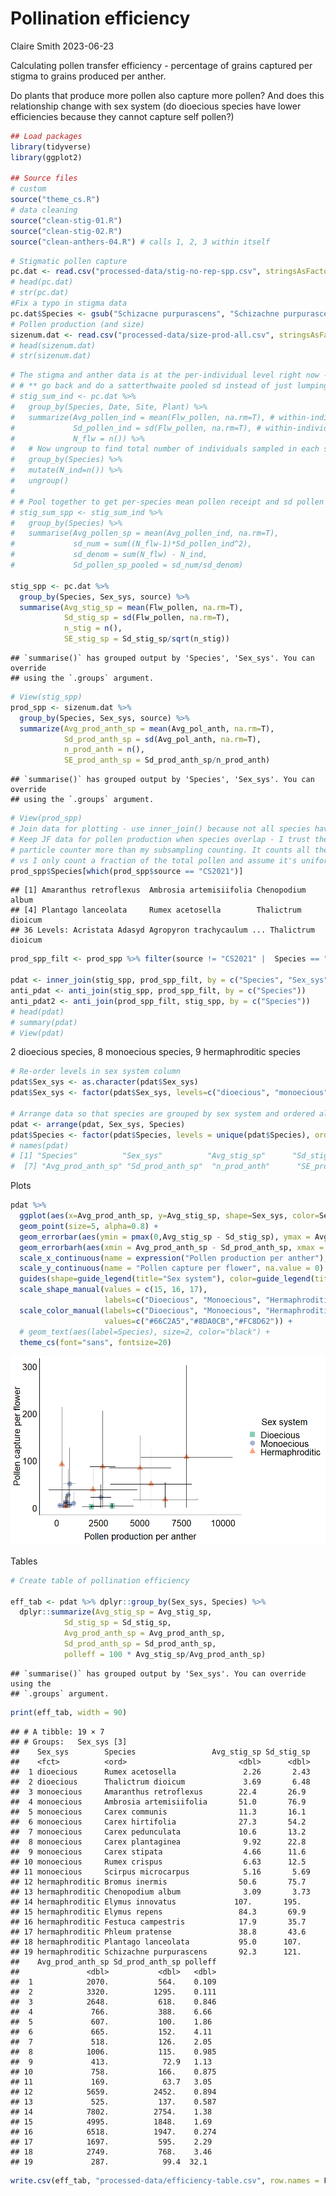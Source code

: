 Pollination efficiency
================
Claire Smith
2023-06-23

Calculating pollen transfer efficiency - percentage of grains captured
per stigma to grains produced per anther.

Do plants that produce more pollen also capture more pollen? And does
this relationship change with sex system (do dioecious species have
lower efficiencies because they cannot capture self pollen?)

``` r
## Load packages
library(tidyverse)
library(ggplot2)

## Source files
# custom
source("theme_cs.R")
# data cleaning
source("clean-stig-01.R")
source("clean-stig-02.R")
source("clean-anthers-04.R") # calls 1, 2, 3 within itself
```

``` r
# Stigmatic pollen capture
pc.dat <- read.csv("processed-data/stig-no-rep-spp.csv", stringsAsFactors = T) 
# head(pc.dat)
# str(pc.dat)
#Fix a typo in stigma data
pc.dat$Species <- gsub("Schizacne purpurascens", "Schizachne purpurascens", pc.dat$Species)
# Pollen production (and size)
sizenum.dat <- read.csv("processed-data/size-prod-all.csv", stringsAsFactors = T)
# head(sizenum.dat)
# str(sizenum.dat)
```

``` r
# The stigma and anther data is at the per-individual level right now - summarize it so that it's at the per-species level
# # ** go back and do a satterthwaite pooled sd instead of just lumping it all together - for now just combine all by species
# stig_sum_ind <- pc.dat %>% 
#   group_by(Species, Date, Site, Plant) %>% 
#   summarize(Avg_pollen_ind = mean(Flw_pollen, na.rm=T), # within-individual avg pollen receipt
#             Sd_pollen_ind = sd(Flw_pollen, na.rm=T), # within-individual sd pollen receipt
#             N_flw = n()) %>% 
#   # Now ungroup to find total number of individuals sampled in each sp
#   group_by(Species) %>% 
#   mutate(N_ind=n()) %>% 
#   ungroup()
# 
# # Pool together to get per-species mean pollen receipt and sd pollen receipt
# stig_sum_spp <- stig_sum_ind %>% 
#   group_by(Species) %>% 
#   summarise(Avg_pollen_sp = mean(Avg_pollen_ind, na.rm=T),
#             sd_num = sum((N_flw-1)*Sd_pollen_ind^2),
#             sd_denom = sum(N_flw) - N_ind,
#             Sd_pollen_sp_pooled = sd_num/sd_denom)

stig_spp <- pc.dat %>% 
  group_by(Species, Sex_sys, source) %>%
  summarise(Avg_stig_sp = mean(Flw_pollen, na.rm=T), 
            Sd_stig_sp = sd(Flw_pollen, na.rm=T),
            n_stig = n(),
            SE_stig_sp = Sd_stig_sp/sqrt(n_stig))
```

    ## `summarise()` has grouped output by 'Species', 'Sex_sys'. You can override
    ## using the `.groups` argument.

``` r
# View(stig_spp)
prod_spp <- sizenum.dat %>% 
  group_by(Species, Sex_sys, source) %>% 
  summarize(Avg_prod_anth_sp = mean(Avg_pol_anth, na.rm=T),
            Sd_prod_anth_sp = sd(Avg_pol_anth, na.rm=T),
            n_prod_anth = n(),
            SE_prod_anth_sp = Sd_prod_anth_sp/n_prod_anth)
```

    ## `summarise()` has grouped output by 'Species', 'Sex_sys'. You can override
    ## using the `.groups` argument.

``` r
# View(prod_spp)
# Join data for plotting - use inner_join() because not all species have both capture and prod data
# Keep JF data for pollen production when species overlap - I trust the automated counting with the
# particle counter more than my subsampling counting. It counts all the particles that go through it
# vs I only count a fraction of the total pollen and assume it's uniformly distributed within the sample.
prod_spp$Species[which(prod_spp$source == "CS2021")]
```

    ## [1] Amaranthus retroflexus  Ambrosia artemisiifolia Chenopodium album      
    ## [4] Plantago lanceolata     Rumex acetosella        Thalictrum dioicum     
    ## 36 Levels: Acristata Adasyd Agropyron trachycaulum ... Thalictrum dioicum

``` r
prod_spp_filt <- prod_spp %>% filter(source != "CS2021" |  Species == "Amaranthus retroflexus")

pdat <- inner_join(stig_spp, prod_spp_filt, by = c("Species", "Sex_sys"))
anti_pdat <- anti_join(stig_spp, prod_spp_filt, by = c("Species"))
anti_pdat2 <- anti_join(prod_spp_filt, stig_spp, by = c("Species"))
# head(pdat)
# summary(pdat)
# View(pdat)
```

2 dioecious species, 8 monoecious species, 9 hermaphroditic species

``` r
# Re-order levels in sex system column 
pdat$Sex_sys <- as.character(pdat$Sex_sys)
pdat$Sex_sys <- factor(pdat$Sex_sys, levels=c("dioecious", "monoecious", "hermaphroditic"))

# Arrange data so that species are grouped by sex system and ordered alphabetically
pdat <- arrange(pdat, Sex_sys, Species)
pdat$Species <- factor(pdat$Species, levels = unique(pdat$Species), ordered = T)
# names(pdat)
# [1] "Species"          "Sex_sys"          "Avg_stig_sp"      "Sd_stig_sp"       "n_stig"           "SE_stig_sp"      
#  [7] "Avg_prod_anth_sp" "Sd_prod_anth_sp"  "n_prod_anth"      "SE_prod_anth_sp" 
```

Plots

``` r
pdat %>% 
  ggplot(aes(x=Avg_prod_anth_sp, y=Avg_stig_sp, shape=Sex_sys, color=Sex_sys) ) + 
  geom_point(size=5, alpha=0.8) + 
  geom_errorbar(aes(ymin = pmax(0,Avg_stig_sp - Sd_stig_sp), ymax = Avg_stig_sp + Sd_stig_sp), color="black") + 
  geom_errorbarh(aes(xmin = Avg_prod_anth_sp - Sd_prod_anth_sp, xmax = Avg_prod_anth_sp + Sd_prod_anth_sp), color="black") + 
  scale_x_continuous(name = expression("Pollen production per anther"), na.value=0) + 
  scale_y_continuous(name = "Pollen capture per flower", na.value = 0) + 
  guides(shape=guide_legend(title="Sex system"), color=guide_legend(title="Sex system")) + 
  scale_shape_manual(values = c(15, 16, 17),
                     labels=c("Dioecious", "Monoecious", "Hermaphroditic")) + 
  scale_color_manual(labels=c("Dioecious", "Monoecious", "Hermaphroditic"),
                     values=c("#66C2A5","#8DA0CB","#FC8D62")) + 
  # geom_text(aes(label=Species), size=2, color="black") + 
  theme_cs(font="sans", fontsize=20)
```

![](anal_efficiency_files/figure-gfm/plot%20efficiency-1.png)<!-- -->

Tables

``` r
# Create table of pollination efficiency

eff_tab <- pdat %>% dplyr::group_by(Sex_sys, Species) %>% 
  dplyr::summarize(Avg_stig_sp = Avg_stig_sp,
            Sd_stig_sp = Sd_stig_sp,
            Avg_prod_anth_sp = Avg_prod_anth_sp,
            Sd_prod_anth_sp = Sd_prod_anth_sp,
            polleff = 100 * Avg_stig_sp/Avg_prod_anth_sp)
```

    ## `summarise()` has grouped output by 'Sex_sys'. You can override using the
    ## `.groups` argument.

``` r
print(eff_tab, width = 90)
```

    ## # A tibble: 19 × 7
    ## # Groups:   Sex_sys [3]
    ##    Sex_sys        Species                 Avg_stig_sp Sd_stig_sp
    ##    <fct>          <ord>                         <dbl>      <dbl>
    ##  1 dioecious      Rumex acetosella               2.26       2.43
    ##  2 dioecious      Thalictrum dioicum             3.69       6.48
    ##  3 monoecious     Amaranthus retroflexus        22.4       26.9 
    ##  4 monoecious     Ambrosia artemisiifolia       51.0       76.9 
    ##  5 monoecious     Carex communis                11.3       16.1 
    ##  6 monoecious     Carex hirtifolia              27.3       54.2 
    ##  7 monoecious     Carex pedunculata             10.6       13.2 
    ##  8 monoecious     Carex plantaginea              9.92      22.8 
    ##  9 monoecious     Carex stipata                  4.66      11.6 
    ## 10 monoecious     Rumex crispus                  6.63      12.5 
    ## 11 monoecious     Scirpus microcarpus            5.16       5.69
    ## 12 hermaphroditic Bromus inermis                50.6       75.7 
    ## 13 hermaphroditic Chenopodium album              3.09       3.73
    ## 14 hermaphroditic Elymus innovatus             107.       195.  
    ## 15 hermaphroditic Elymus repens                 84.3       69.9 
    ## 16 hermaphroditic Festuca campestris            17.9       35.7 
    ## 17 hermaphroditic Phleum pratense               38.8       43.6 
    ## 18 hermaphroditic Plantago lanceolata           95.0      107.  
    ## 19 hermaphroditic Schizachne purpurascens       92.3      121.  
    ##    Avg_prod_anth_sp Sd_prod_anth_sp polleff
    ##               <dbl>           <dbl>   <dbl>
    ##  1            2070.           564.    0.109
    ##  2            3320.          1295.    0.111
    ##  3            2648.           618.    0.846
    ##  4             766.           388.    6.66 
    ##  5             607.           100.    1.86 
    ##  6             665.           152.    4.11 
    ##  7             518.           126.    2.05 
    ##  8            1006.           115.    0.985
    ##  9             413.            72.9   1.13 
    ## 10             758.           166.    0.875
    ## 11             169.            63.7   3.05 
    ## 12            5659.          2452.    0.894
    ## 13             525.           137.    0.587
    ## 14            7802.          2754.    1.38 
    ## 15            4995.          1848.    1.69 
    ## 16            6518.          1947.    0.274
    ## 17            1697.           595.    2.29 
    ## 18            2749.           768.    3.46 
    ## 19             287.            99.4  32.1

``` r
write.csv(eff_tab, "processed-data/efficiency-table.csv", row.names = F)
```
